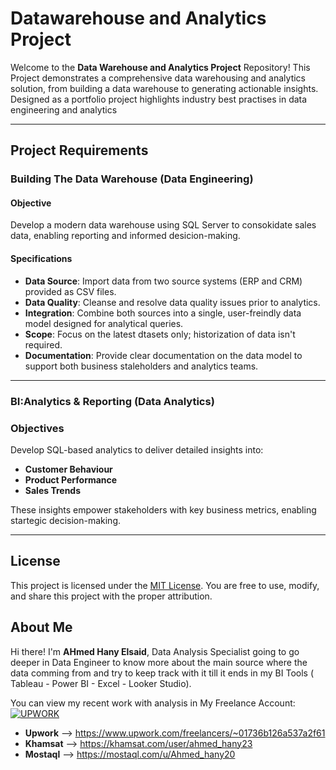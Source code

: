 # Datawarehouse and Analytics Project
Welcome to the **Data Warehouse and Analytics Project** Repository!
This Project demonstrates a comprehensive data warehousing and analytics solution, from building a data warehouse to generating actionable insights. Designed as a portfolio project highlights industry best practises in data engineering and analytics

---

## Project Requirements

### Building The Data Warehouse (Data Engineering)

#### Objective
Develop a modern data warehouse using SQL Server to consokidate sales data, enabling reporting and informed desicion-making.

#### Specifications
- **Data Source**: Import data from two source systems (ERP and CRM) provided as CSV files.
- **Data Quality**: Cleanse and resolve data quality issues prior to analytics.
- **Integration**: Combine both sources into a single, user-freindly data model designed for analytical queries.
- **Scope**: Focus on the latest dtasets only; historization of data isn't required.
- **Documentation**: Provide clear documentation on the data model to support both business staleholders and analytics teams.

---

### BI:Analytics & Reporting (Data Analytics)

### Objectives
Develop SQL-based analytics to deliver detailed insights into:
- **Customer Behaviour**
- **Product Performance**
- **Sales Trends**

These insights empower stakeholders with key business metrics, enabling startegic decision-making.

--- 

## License

This project is licensed under the [MIT License](LICENSE). You are free to use, modify, and share this project with the proper attribution.

## About Me
Hi there! I'm **AHmed Hany Elsaid**, Data Analysis Specialist going to go deeper in Data Engineer to know more about the main source where the data comming from and try to keep track with it till it ends in my BI Tools ( Tableau - Power BI - Excel - Looker Studio).

You can view my recent work with analysis in My Freelance Account:
[![UPWORK](https://www.upwork.com/freelancers/~01736b126a537a2f61)](http://bit.ly/3GiCVUE)
- **Upwork** --> https://www.upwork.com/freelancers/~01736b126a537a2f61
- **Khamsat** --> https://khamsat.com/user/ahmed_hany23
- **Mostaql** --> https://mostaql.com/u/Ahmed_hany20
